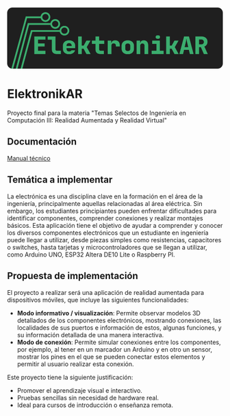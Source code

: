 ![ElektronikAR](./docs/img/banner.png)

# ElektronikAR

Proyecto final para la materia "Temas Selectos de Ingeniería en Computación III: Realidad Aumentada y Realidad Virtual"

## Documentación

[Manual técnico](./docs/TechManual.md)

## Temática a implementar
La electrónica es una disciplina clave en la formación en el área de la ingeniería, principalmente aquellas relacionadas al área eléctrica. Sin embargo, los estudiantes principiantes pueden enfrentar dificultades para identificar componentes, comprender conexiones y realizar montajes básicos.
Esta aplicación tiene el objetivo de ayudar a comprender y conocer los diversos componentes electrónicos que un estudiante en ingeniería puede llegar a utilizar, desde piezas simples como resistencias, capacitores o switches, hasta tarjetas y microcontroladores que se llegan a utilizar, como Arduino UNO, ESP32 Altera DE10 Lite o Raspberry PI.

## Propuesta de implementación
El proyecto a realizar será una aplicación de realidad aumentada para dispositivos móviles, que incluye las siguientes funcionalidades:
- **Modo informativo / visualización**: Permite observar modelos 3D detallados de los componentes electrónicos, mostrando conexiones, las localidades de sus puertos e información de estos, algunas funciones, y su información detallada de una manera interactiva.
- **Modo de conexión**: Permite simular conexiones entre los componentes, por ejemplo, al tener en un marcador un Arduino y en otro un sensor, mostrar los pines en el que se pueden conectar estos elementos y permitir al usuario realizar esta conexión.

Este proyecto tiene la siguiente justificación:
- Promover el aprendizaje visual e interactivo.
- Pruebas sencillas sin necesidad de hardware real.
- Ideal para cursos de introducción o enseñanza remota.
